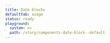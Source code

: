 ```yaml
---
title: Date blocks
defaultTab: usage
status: ready
playground:
  system: ec
  path: /story/components-date-block--default
---
```

